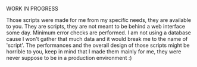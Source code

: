 WORK IN PROGRESS

Those scripts were made for me from my specific needs, they are available to you.
They are scripts, they are not meant to be behind a web interface some day.
Minimum error checks are performed.
I am not using a database cause I won't gather that much data and it would break me to the name of 'script'.
The performances and the overall design of those scripts might be horrible to you, keep in mind that I made them mainly for me, they were never suppose to be in a production environment :)
